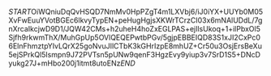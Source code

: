 $START$OiWQniuDqQvHSQD7NmMv0HpPZgT4m1LXVbj6/iJ0iYX+UUYb0M05XvFwEuuYVotBGEc6lkvyTypEN+peHugHgjsXKWrTCrzCI03x6mNAlUDdL/7gnXrcaIkcjwD9D1/JQW42CMs+h2uheH4hoZxEGLPAS+ejIlsUkoq+1+ilPbxOl5Sjfh9rkwmThX/MuhGpUp5OVlQEQEPwtbPGv/5gjpEBBEIQD83S1xJI2CxPc06ElnFhmztpYIvLQrX25goNvuJIlCTbK3kGHrIzpE8mhUZ+Cr50u3OsjErsBeXu5ejSPrkQl5Ismpn9J72PVTsn5pUNw9qenF3HgzEvy9yiup3v7SrD1S5+DNcDyukg27J+mHbo200j1itmt8utoENz$END$